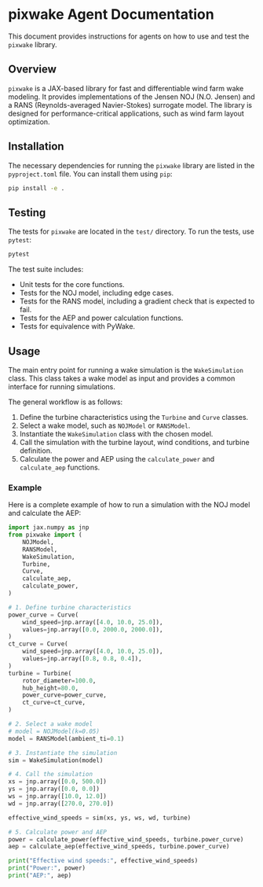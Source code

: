 # pixwake Agent Documentation

This document provides instructions for agents on how to use and test the `pixwake` library.

## Overview

`pixwake` is a JAX-based library for fast and differentiable wind farm wake modeling. It provides implementations of the Jensen NOJ (N.O. Jensen) and a RANS (Reynolds-averaged Navier-Stokes) surrogate model. The library is designed for performance-critical applications, such as wind farm layout optimization.

## Installation

The necessary dependencies for running the `pixwake` library are listed in the `pyproject.toml` file. You can install them using `pip`:

```bash
pip install -e .
```

## Testing

The tests for `pixwake` are located in the `test/` directory. To run the tests, use `pytest`:

```bash
pytest
```

The test suite includes:
- Unit tests for the core functions.
- Tests for the NOJ model, including edge cases.
- Tests for the RANS model, including a gradient check that is expected to fail.
- Tests for the AEP and power calculation functions.
- Tests for equivalence with PyWake.

## Usage

The main entry point for running a wake simulation is the `WakeSimulation` class. This class takes a wake model as input and provides a common interface for running simulations.

The general workflow is as follows:
1. Define the turbine characteristics using the `Turbine` and `Curve` classes.
2. Select a wake model, such as `NOJModel` or `RANSModel`.
3. Instantiate the `WakeSimulation` class with the chosen model.
4. Call the simulation with the turbine layout, wind conditions, and turbine definition.
5. Calculate the power and AEP using the `calculate_power` and `calculate_aep` functions.

### Example

Here is a complete example of how to run a simulation with the NOJ model and calculate the AEP:

```python
import jax.numpy as jnp
from pixwake import (
    NOJModel,
    RANSModel,
    WakeSimulation,
    Turbine,
    Curve,
    calculate_aep,
    calculate_power,
)

# 1. Define turbine characteristics
power_curve = Curve(
    wind_speed=jnp.array([4.0, 10.0, 25.0]),
    values=jnp.array([0.0, 2000.0, 2000.0]),
)
ct_curve = Curve(
    wind_speed=jnp.array([4.0, 10.0, 25.0]),
    values=jnp.array([0.8, 0.8, 0.4]),
)
turbine = Turbine(
    rotor_diameter=100.0,
    hub_height=80.0,
    power_curve=power_curve,
    ct_curve=ct_curve,
)

# 2. Select a wake model
# model = NOJModel(k=0.05)
model = RANSModel(ambient_ti=0.1)

# 3. Instantiate the simulation
sim = WakeSimulation(model)

# 4. Call the simulation
xs = jnp.array([0.0, 500.0])
ys = jnp.array([0.0, 0.0])
ws = jnp.array([10.0, 12.0])
wd = jnp.array([270.0, 270.0])

effective_wind_speeds = sim(xs, ys, ws, wd, turbine)

# 5. Calculate power and AEP
power = calculate_power(effective_wind_speeds, turbine.power_curve)
aep = calculate_aep(effective_wind_speeds, turbine.power_curve)

print("Effective wind speeds:", effective_wind_speeds)
print("Power:", power)
print("AEP:", aep)
```
